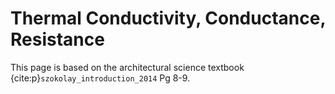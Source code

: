# Thermal Conductivity, Conductance, Resistance
This page is based on the architectural science textbook {cite:p}`szokolay_introduction_2014` Pg 8-9.
